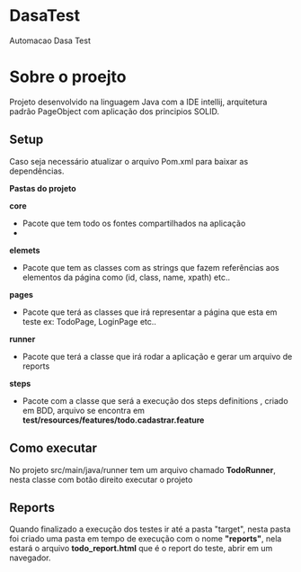 # DasaTest
Automacao Dasa Test

# Sobre o proejto
Projeto desenvolvido na linguagem Java com a IDE intellij, arquitetura padrão PageObject com aplicação dos principios SOLID.

## Setup
Caso seja necessário atualizar o arquivo Pom.xml para baixar as dependências.

**Pastas do projeto**

**core** 
 - Pacote que tem todo os fontes compartilhados na aplicação
 - 
**elemets** 
- Pacote que tem as classes com as strings que fazem referências aos elementos da página como (id, class, name, xpath) etc..

**pages** 
- Pacote que terá as classes que irá representar a página que esta em teste ex: TodoPage, LoginPage etc..

**runner** 
- Pacote que terá a classe que irá rodar a aplicação e gerar um arquivo de reports

**steps** 
- Pacote com a classe que será a execução dos steps definitions , criado em BDD, arquivo se encontra em **test/resources/features/todo.cadastrar.feature**

## Como executar
No projeto src/main/java/runner tem um arquivo chamado **TodoRunner**, nesta classe com botão direito executar o projeto

## Reports
Quando finalizado a execução dos testes ir até a pasta "target", nesta pasta foi criado uma pasta em tempo de execução com o nome
**"reports"**, nela estará o arquivo **todo_report.html** que é o report do teste, abrir em um navegador.


